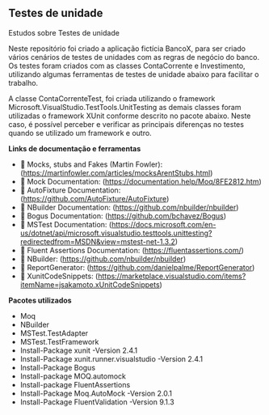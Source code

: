 ## Testes de unidade
Estudos sobre Testes de unidade

Neste repositório foi criado a aplicação fictícia BancoX, para ser criado vários cenários de testes de unidades com as regras de negócio do banco.
Os testes foram criados com as classes ContaCorrente e Investimento, utilizando algumas ferramentas de testes de unidade abaixo para facilitar o trabalho.

A classe ContaCorrenteTest, foi criada utilizando o framework Microsoft.VisualStudio.TestTools.UnitTesting as demais classes foram utilizadas o framework  XUnit conforme descrito no pacote abaixo. Neste caso, é possível perceber e verificar as principais diferenças no testes quando se utilizado um framework e outro.

**Links de documentação e ferramentas**

- 📑 Mocks, stubs and Fakes (Martin Fowler): (https://martinfowler.com/articles/mocksArentStubs.html)
- 📑 Mock Documentation: (https://documentation.help/Moq/8FE2812.htm)
- 📑 AutoFixture Documentation: (https://github.com/AutoFixture/AutoFixture)
- 📑 NBuilder Documentation: (https://github.com/nbuilder/nbuilder)
- 📑 Bogus Documentation: (https://github.com/bchavez/Bogus)
- 📑 MSTest Documentation: (https://docs.microsoft.com/en-us/dotnet/api/microsoft.visualstudio.testtools.unittesting?redirectedfrom=MSDN&view=mstest-net-1.3.2)
- 📑 Fluent Assertions Documentation: (https://fluentassertions.com/)
- :wrench: NBuilder: (https://github.com/nbuilder/nbuilder)
- :wrench: ReportGenerator: (https://github.com/danielpalme/ReportGenerator)
- :wrench: XunitCodeSnippets: (https://marketplace.visualstudio.com/items?itemName=jsakamoto.xUnitCodeSnippets)

**Pacotes utilizados**

- Moq
- NBuilder
- MSTest.TestAdapter
- MSTest.TestFramework
- Install-Package xunit -Version 2.4.1
- Install-Package xunit.runner.visualstudio -Version 2.4.1
- Install-Package Bogus
- Install-package MOQ.automock
- Install-package FluentAssertions
- Install-Package Moq.AutoMock -Version 2.0.1
- Install-Package FluentValidation -Version 9.1.3


